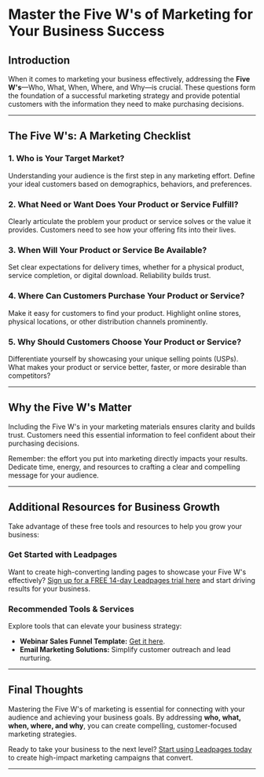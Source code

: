 # Master the Five W's of Marketing for Your Business Success

## Introduction

When it comes to marketing your business effectively, addressing the **Five W's**—Who, What, When, Where, and Why—is crucial. These questions form the foundation of a successful marketing strategy and provide potential customers with the information they need to make purchasing decisions.

---

## The Five W's: A Marketing Checklist

### 1. **Who** is Your Target Market?

Understanding your audience is the first step in any marketing effort. Define your ideal customers based on demographics, behaviors, and preferences.

### 2. **What** Need or Want Does Your Product or Service Fulfill?

Clearly articulate the problem your product or service solves or the value it provides. Customers need to see how your offering fits into their lives.

### 3. **When** Will Your Product or Service Be Available?

Set clear expectations for delivery times, whether for a physical product, service completion, or digital download. Reliability builds trust.

### 4. **Where** Can Customers Purchase Your Product or Service?

Make it easy for customers to find your product. Highlight online stores, physical locations, or other distribution channels prominently.

### 5. **Why** Should Customers Choose Your Product or Service?

Differentiate yourself by showcasing your unique selling points (USPs). What makes your product or service better, faster, or more desirable than competitors?

---

## Why the Five W's Matter

Including the Five W's in your marketing materials ensures clarity and builds trust. Customers need this essential information to feel confident about their purchasing decisions.

Remember: the effort you put into marketing directly impacts your results. Dedicate time, energy, and resources to crafting a clear and compelling message for your audience.

---

## Additional Resources for Business Growth

Take advantage of these free tools and resources to help you grow your business:

### Get Started with Leadpages

Want to create high-converting landing pages to showcase your Five W's effectively? [Sign up for a FREE 14-day Leadpages trial here](https://bit.ly/LEadPages) and start driving results for your business.

### Recommended Tools & Services

Explore tools that can elevate your business strategy:
- **Webinar Sales Funnel Template:** [Get it here](https://bit.ly/LEadPages).
- **Email Marketing Solutions:** Simplify customer outreach and lead nurturing.

---

## Final Thoughts

Mastering the Five W's of marketing is essential for connecting with your audience and achieving your business goals. By addressing **who, what, when, where, and why**, you can create compelling, customer-focused marketing strategies.

Ready to take your business to the next level? [Start using Leadpages today](https://bit.ly/LEadPages) to create high-impact marketing campaigns that convert.

---
